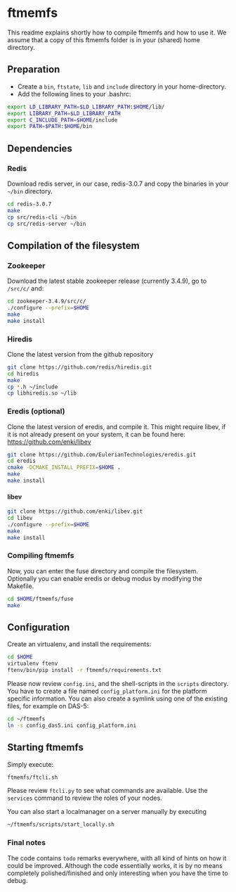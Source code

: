 # ftmemfs
This readme explains shortly how to compile ftmemfs and how to use it.
We assume that a copy of this ftmemfs folder is in your (shared) home directory.

## Preparation

- Create a `bin`, `ftstate`,  `lib` and `include` directory in your home-directory.
- Add the following lines to your .bashrc:

```sh
export LD_LIBRARY_PATH=$LD_LIBRARY_PATH:$HOME/lib/
export LIBRARY_PATH=$LD_LIBRARY_PATH
export C_INCLUDE_PATH=$HOME/include
export PATH=$PATH:$HOME/bin
```

## Dependencies

### Redis
Download redis server, in our case, redis-3.0.7 and copy the binaries in your `~/bin` directory.
```sh
cd redis-3.0.7
make
cp src/redis-cli ~/bin
cp src/redis-server ~/bin
```

## Compilation of the filesystem

### Zookeeper
Download the latest stable zookeeper release (currently 3.4.9), go to `/src/c/` and:
```sh
cd zookeeper-3.4.9/src/c/
./configure --prefix=$HOME
make
make install
```
### Hiredis
Clone the latest version from the github repository
```sh
git clone https://github.com/redis/hiredis.git
cd hiredis
make
cp *.h ~/include
cp libhiredis.so ~/lib
```

### Eredis (optional)
Clone the latest version of eredis, and compile it. This might require libev,
if it is not already present on your system, it can be found here: https://github.com/enki/libev
```sh
git clone https://github.com/EulerianTechnologies/eredis.git
cd eredis
cmake -DCMAKE_INSTALL_PREFIX=$HOME .
make
make install
```

#### libev
```sh
git clone https://github.com/enki/libev.git
cd libev
./configure --prefix=$HOME
make
make install
```

### Compiling ftmemfs
Now, you can enter the fuse directory and compile the filesystem. Optionally you can enable eredis or debug modus by modifying the Makefile.
```sh
cd $HOME/ftmemfs/fuse
make
```

## Configuration
Create an virtualenv, and install the requirements:
```sh
cd $HOME
virtualenv ftenv
ftenv/bin/pip install -r ftmemfs/requirements.txt
```
Please now review `config.ini`, and the shell-scripts in the `scripts` directory. You have to create a file named `config_platform.ini` for the platform specific information. You can also create a symlink using one of the existing files, for example on DAS-5:
```sh
cd ~/ftmemfs
ln -s config_das5.ini config_platform.ini
```

## Starting ftmemfs
Simply execute:
```sh
ftmemfs/ftcli.sh
```
Please review `ftcli.py` to see what commands are available. Use the `services` command to review the roles of your nodes.

You can also start a localmanager on a server manually by executing
```sh
~/ftmemfs/scripts/start_locally.sh
```

### Final notes
The code contains `todo` remarks everywhere, with all kind of hints on how it could be improved. Although the code essentially works, it is by no means completely polished/finished and only interesting when you have the time to debug.
